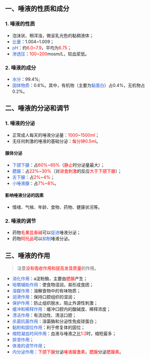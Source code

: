 ## 一、唾液的性质和成分
### 1. 唾液的性质
* 泡沫状、稍浑浊，微呈乳光色的黏稠液体；
* <font color="#245bdb">比量</font>：1.004~1.009；
* <font color="#245bdb">pH</font>：约<font color="#ff0000">6.0~7.9</font>，平均为<font color="#ff0000">6.75</font>；
* <font color="#245bdb">渗透压</font>：<font color="#ff0000">100~200</font>mosm/L，较血浆低。
### 2. 唾液的成分
* <font color="#245bdb">水分</font>：99.4%;
* <font color="#245bdb">固体物质</font>：0.6%。其中，有机物（主要为<font color="#245bdb">黏蛋白</font>）占0.4%，无机物占0.2%。
## 二、唾液的分泌和调节
### 1. 唾液的分泌
* 正常成人每天的唾液分泌量：<font color="#ff0000">1000~1500ml</font>；
* 无任何刺激的唾液的基础分泌：<font color="#ff0000">每分钟0.5ml</font>。
#### 腺体分泌
* <font color="#245bdb">下颌下腺</font>：占<font color="#ff0000">60%~65%</font>（<font color="#ff0000">静止</font>时分泌量最大）；
* <font color="#245bdb">腮腺</font>：占<font color="#ff0000">22%~30%</font>（对<font color="#ff0000">进食刺激</font>的反应<font color="#ff0000">大于下颌下腺</font>）；
* <font color="#245bdb">舌下腺</font>：占<font color="#ff0000">2%~4%</font>；
* <font color="#245bdb">小唾液腺</font>：占<font color="#ff0000">7%~8%</font>。
#### 影响唾液分泌的因素
* 情绪、气候、年龄、食物、药物、健康状况等。
### 2. 唾液的调节
* 药物<font color="#ff0000">毛果芸香碱</font>可以<font color="#245bdb">促进</font>唾液分泌；
* 药物<font color="#ff0000">阿托品</font>可以<font color="#245bdb">抑制</font>唾液分泌。

## 三、唾液的作用
> 注意<font color="#ff0000">没有吸收作用和提高发音质量</font>的作用。

* <font color="#245bdb">消化作用</font>：a淀粉酶，主要由<font color="#ff0000">腮腺</font>产生；
* <font color="#245bdb">咀嚼辅助作用</font>：使食物湿润，易形成食团；
* <font color="#245bdb">溶媒作用</font>：溶解食物中的有味物质；
* <font color="#245bdb">润滑作用</font>：保持口腔组织的湿润；
* <font color="#245bdb">保护作用</font>：防止组织脱水，阻止外源性刺激；
* <font color="#245bdb">缓冲和稀释作用</font>：缓冲口腔内的酸碱度、稀释浓度；
* <font color="#245bdb">清洁作用</font>：有流动性、清洁口腔；
* <font color="#245bdb">杀菌抗菌作用</font>：溶菌酶和分泌性免疫球蛋白；
* <font color="#245bdb">黏附和固位作用</font>：利于修复体的固位；
* <font color="#245bdb">缩短凝血时间作用</font>：血液与唾液之比<font color="#ff0000">1:2</font>时，缩短最多；
* <font color="#245bdb">排泄作用</font>；
* <font color="#245bdb">体液的调节作用</font>；
* <font color="#245bdb">内分泌作用</font>：<font color="#ff0000">下颌下腺</font>分泌<font color="#ff0000">唾液腺激素</font>，<font color="#ff0000">腮腺</font>分泌<font color="#ff0000">腮腺素</font>。

